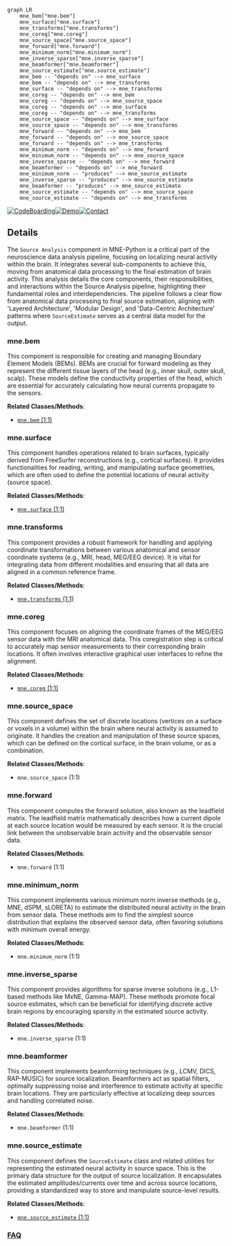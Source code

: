 ```mermaid
graph LR
    mne_bem["mne.bem"]
    mne_surface["mne.surface"]
    mne_transforms["mne.transforms"]
    mne_coreg["mne.coreg"]
    mne_source_space["mne.source_space"]
    mne_forward["mne.forward"]
    mne_minimum_norm["mne.minimum_norm"]
    mne_inverse_sparse["mne.inverse_sparse"]
    mne_beamformer["mne.beamformer"]
    mne_source_estimate["mne.source_estimate"]
    mne_bem -- "depends on" --> mne_surface
    mne_bem -- "depends on" --> mne_transforms
    mne_surface -- "depends on" --> mne_transforms
    mne_coreg -- "depends on" --> mne_bem
    mne_coreg -- "depends on" --> mne_source_space
    mne_coreg -- "depends on" --> mne_surface
    mne_coreg -- "depends on" --> mne_transforms
    mne_source_space -- "depends on" --> mne_surface
    mne_source_space -- "depends on" --> mne_transforms
    mne_forward -- "depends on" --> mne_bem
    mne_forward -- "depends on" --> mne_source_space
    mne_forward -- "depends on" --> mne_transforms
    mne_minimum_norm -- "depends on" --> mne_forward
    mne_minimum_norm -- "depends on" --> mne_source_space
    mne_inverse_sparse -- "depends on" --> mne_forward
    mne_beamformer -- "depends on" --> mne_forward
    mne_minimum_norm -- "produces" --> mne_source_estimate
    mne_inverse_sparse -- "produces" --> mne_source_estimate
    mne_beamformer -- "produces" --> mne_source_estimate
    mne_source_estimate -- "depends on" --> mne_source_space
    mne_source_estimate -- "depends on" --> mne_transforms
```

[![CodeBoarding](https://img.shields.io/badge/Generated%20by-CodeBoarding-9cf?style=flat-square)](https://github.com/CodeBoarding/CodeBoarding)[![Demo](https://img.shields.io/badge/Try%20our-Demo-blue?style=flat-square)](https://www.codeboarding.org/demo)[![Contact](https://img.shields.io/badge/Contact%20us%20-%20contact@codeboarding.org-lightgrey?style=flat-square)](mailto:contact@codeboarding.org)

## Details

The `Source Analysis` component in MNE-Python is a critical part of the neuroscience data analysis pipeline, focusing on localizing neural activity within the brain. It integrates several sub-components to achieve this, moving from anatomical data processing to the final estimation of brain activity. This analysis details the core components, their responsibilities, and interactions within the Source Analysis pipeline, highlighting their fundamental roles and interdependencies. The pipeline follows a clear flow from anatomical data processing to final source estimation, aligning with 'Layered Architecture', 'Modular Design', and 'Data-Centric Architecture' patterns where `SourceEstimate` serves as a central data model for the output.

### mne.bem
This component is responsible for creating and managing Boundary Element Models (BEMs). BEMs are crucial for forward modeling as they represent the different tissue layers of the head (e.g., inner skull, outer skull, scalp). These models define the conductivity properties of the head, which are essential for accurately calculating how neural currents propagate to the sensors.


**Related Classes/Methods**:

- <a href="https://github.com/mne-tools/mne-python/blob/main/mne/bem.py#L1-L1" target="_blank" rel="noopener noreferrer">`mne.bem` (1:1)</a>


### mne.surface
This component handles operations related to brain surfaces, typically derived from FreeSurfer reconstructions (e.g., cortical surfaces). It provides functionalities for reading, writing, and manipulating surface geometries, which are often used to define the potential locations of neural activity (source space).


**Related Classes/Methods**:

- <a href="https://github.com/mne-tools/mne-python/blob/main/mne/surface.py#L1-L1" target="_blank" rel="noopener noreferrer">`mne.surface` (1:1)</a>


### mne.transforms
This component provides a robust framework for handling and applying coordinate transformations between various anatomical and sensor coordinate systems (e.g., MRI, head, MEG/EEG device). It is vital for integrating data from different modalities and ensuring that all data are aligned in a common reference frame.


**Related Classes/Methods**:

- <a href="https://github.com/mne-tools/mne-python/blob/main/mne/transforms.py#L1-L1" target="_blank" rel="noopener noreferrer">`mne.transforms` (1:1)</a>


### mne.coreg
This component focuses on aligning the coordinate frames of the MEG/EEG sensor data with the MRI anatomical data. This coregistration step is critical to accurately map sensor measurements to their corresponding brain locations. It often involves interactive graphical user interfaces to refine the alignment.


**Related Classes/Methods**:

- <a href="https://github.com/mne-tools/mne-python/blob/main/mne/coreg.py#L1-L1" target="_blank" rel="noopener noreferrer">`mne.coreg` (1:1)</a>


### mne.source_space
This component defines the set of discrete locations (vertices on a surface or voxels in a volume) within the brain where neural activity is assumed to originate. It handles the creation and manipulation of these source spaces, which can be defined on the cortical surface, in the brain volume, or as a combination.


**Related Classes/Methods**:

- `mne.source_space` (1:1)


### mne.forward
This component computes the forward solution, also known as the leadfield matrix. The leadfield matrix mathematically describes how a current dipole at each source location would be measured by each sensor. It is the crucial link between the unobservable brain activity and the observable sensor data.


**Related Classes/Methods**:

- `mne.forward` (1:1)


### mne.minimum_norm
This component implements various minimum norm inverse methods (e.g., MNE, dSPM, sLORETA) to estimate the distributed neural activity in the brain from sensor data. These methods aim to find the simplest source distribution that explains the observed sensor data, often favoring solutions with minimum overall energy.


**Related Classes/Methods**:

- `mne.minimum_norm` (1:1)


### mne.inverse_sparse
This component provides algorithms for sparse inverse solutions (e.g., L1-based methods like MxNE, Gamma-MAP). These methods promote focal source estimates, which can be beneficial for identifying discrete active brain regions by encouraging sparsity in the estimated source activity.


**Related Classes/Methods**:

- `mne.inverse_sparse` (1:1)


### mne.beamformer
This component implements beamforming techniques (e.g., LCMV, DICS, RAP-MUSIC) for source localization. Beamformers act as spatial filters, optimally suppressing noise and interference to estimate activity at specific brain locations. They are particularly effective at localizing deep sources and handling correlated noise.


**Related Classes/Methods**:

- `mne.beamformer` (1:1)


### mne.source_estimate
This component defines the `SourceEstimate` class and related utilities for representing the estimated neural activity in source space. This is the primary data structure for the output of source localization. It encapsulates the estimated amplitudes/currents over time and across source locations, providing a standardized way to store and manipulate source-level results.


**Related Classes/Methods**:

- <a href="https://github.com/mne-tools/mne-python/blob/main/mne/source_estimate.py#L1-L1" target="_blank" rel="noopener noreferrer">`mne.source_estimate` (1:1)</a>




### [FAQ](https://github.com/CodeBoarding/GeneratedOnBoardings/tree/main?tab=readme-ov-file#faq)